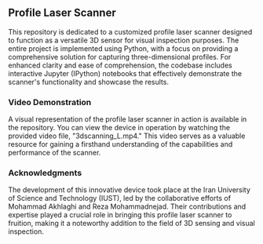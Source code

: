 ## Profile Laser Scanner

This repository is dedicated to a customized profile laser scanner designed to function as a versatile 3D sensor for visual inspection purposes. The entire project is implemented using Python, with a focus on providing a comprehensive solution for capturing three-dimensional profiles. For enhanced clarity and ease of comprehension, the codebase includes interactive Jupyter (IPython) notebooks that effectively demonstrate the scanner's functionality and showcase the results.

### Video Demonstration

A visual representation of the profile laser scanner in action is available in the repository. You can view the device in operation by watching the provided video file, "3dscanning_L.mp4." This video serves as a valuable resource for gaining a firsthand understanding of the capabilities and performance of the scanner. 

### Acknowledgments

The development of this innovative device took place at the Iran University of Science and Technology (IUST), led by the collaborative efforts of Mohammad Akhlaghi and Reza Mohammadnejad. Their contributions and expertise played a crucial role in bringing this profile laser scanner to fruition, making it a noteworthy addition to the field of 3D sensing and visual inspection.
